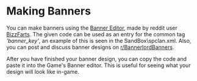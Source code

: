 # Making Banners
You can make banners using the [Banner Editor](https://bannerlord.party/banner/), made by reddit user [BizzFarts](https://www.reddit.com/user/bizzfarts/).
The given code can be used as an entry for the common tag *'banner_key'*, an example of this is seen in the SandBox\spclan.xml. Also, you can post and discuss banner designs on [r/BannerlordBanners](https://www.reddit.com/r/BannerlordBanners/).

After you have finished your banner design, you can copy the code and paste it into the Game's Banner editor. This is useful for seeing what your design will look like in-game.